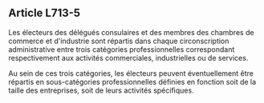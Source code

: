 Article L713-5
----
Les électeurs des délégués consulaires et des membres des chambres de commerce
et d'industrie sont répartis dans chaque circonscription administrative entre
trois catégories professionnelles correspondant respectivement aux activités
commerciales, industrielles ou de services.

Au sein de ces trois catégories, les électeurs peuvent éventuellement être
répartis en sous-catégories professionnelles définies en fonction soit de la
taille des entreprises, soit de leurs activités spécifiques.
